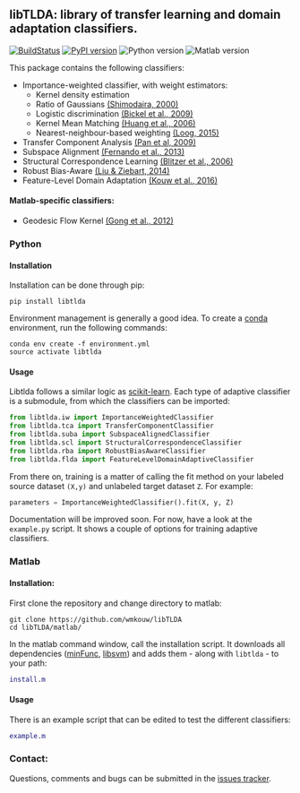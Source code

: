 ## libTLDA: library of transfer learning and domain adaptation classifiers.

[![BuildStatus](https://travis-ci.org/wmkouw/libTLDA.svg?branch=master)](https://travis-ci.org/wmkouw/libTLDA) [![PyPI version](https://badge.fury.io/py/libtlda.svg)](https://badge.fury.io/py/libtlda) ![Python version](https://img.shields.io/badge/python-2.7%2C%203.4%2C%203.5%2C%203.6-blue.svg) ![Matlab version](https://img.shields.io/badge/matlab-R2017a-blue.svg)

This package contains the following classifiers:
- Importance-weighted classifier, with weight estimators:<br>
	- Kernel density estimation <br>
	- Ratio of Gaussians [(Shimodaira, 2000)](https://www.sciencedirect.com/science/article/pii/S0378375800001154) <br>
	- Logistic discrimination [(Bickel et al., 2009)](http://www.jmlr.org/papers/v10/bickel09a.html) <br>
	- Kernel Mean Matching [(Huang et al., 2006)](https://papers.nips.cc/paper/3075-correcting-sample-selection-bias-by-unlabeled-data) <br>
	- Nearest-neighbour-based weighting [(Loog, 2015)](http://ieeexplore.ieee.org/document/6349714/) <br>
- Transfer Component Analysis [(Pan et al, 2009)](http://ieeexplore.ieee.org/document/5640675/) <br>
- Subspace Alignment [(Fernando et al., 2013)](https://dl.acm.org/citation.cfm?id=1610094) <br>
- Structural Correspondence Learning [(Blitzer et al., 2006)](https://dl.acm.org/citation.cfm?id=1610094) <br>
- Robust Bias-Aware [(Liu & Ziebart, 2014)](https://papers.nips.cc/paper/5458-robust-classification-under-sample-selection-bias) <br>
- Feature-Level Domain Adaptation [(Kouw et al., 2016)](http://jmlr.org/papers/v17/15-206.html) <br>

#### Matlab-specific classifiers:
- Geodesic Flow Kernel [(Gong et al., 2012)](https://dl.acm.org/citation.cfm?id=1610094)

### Python

#### Installation
Installation can be done through pip:
```shell
pip install libtlda
```

Environment management is generally a good idea. To create a [conda](https://conda.io/docs/) environment, run the following commands:
```
conda env create -f environment.yml
source activate libtlda
```

#### Usage
Libtlda follows a similar logic as [scikit-learn](http://scikit-learn.org/_). Each type of adaptive classifier is a submodule, from which the classifiers can be imported:
```python
from libtlda.iw import ImportanceWeightedClassifier
from libtlda.tca import TransferComponentClassifier
from libtlda.suba import SubspaceAlignedClassifier
from libtlda.scl import StructuralCorrespondenceClassifier
from libtlda.rba import RobustBiasAwareClassifier
from libtlda.flda import FeatureLevelDomainAdaptiveClassifier
```
From there on, training is a matter of calling the fit method on your labeled source dataset `(X,y)` and unlabeled target dataset `Z`. For example:
```python
parameters = ImportanceWeightedClassifier().fit(X, y, Z)
```

Documentation will be improved soon. For now, have a look at the `example.py` script. It shows a couple of options for training adaptive classifiers.

<!-- ### Python-specific classifiers
- dann: Domain-Adversarial Neural Network (Ganin et al., 2015) (TODO) -->

### Matlab

#### Installation:
First clone the repository and change directory to matlab:
```shell
git clone https://github.com/wmkouw/libTLDA
cd libTLDA/matlab/
```

In the matlab command window, call the installation script. It downloads all dependencies ([minFunc](https://www.cs.ubc.ca/~schmidtm/Software/minFunc.html), [libsvm](https://www.csie.ntu.edu.tw/~cjlin/libsvm/)) and adds them - along with `libtlda` - to your path:
```MATLAB
install.m
```

#### Usage
There is an example script that can be edited to test the different classifiers:
```MATLAB
example.m
```

### Contact:
Questions, comments and bugs can be submitted in the [issues tracker](https://github.com/wmkouw/libTLDA/issues).

